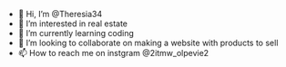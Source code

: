 - 👋 Hi, I’m @Theresia34
- 👀 I’m interested in real estate
- 🌱 I’m currently learning coding
- 💞️ I’m looking to collaborate on making a website with products to sell
- 📫 How to reach me on instgram @2itmw_olpevie2

<!---
Theresia34/Theresia34 is a ✨ special ✨ repository because its `README.md` (this file) appears on your GitHub profile.
You can click the Preview link to take a look at your changes.
--->
